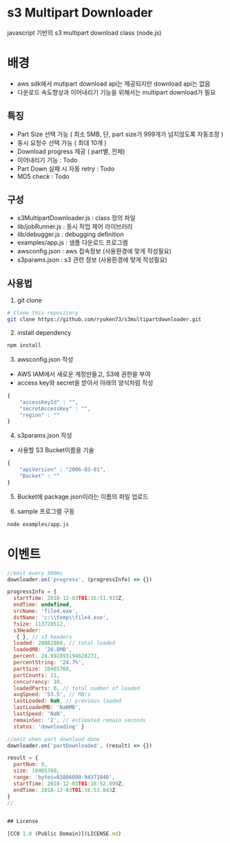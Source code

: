 # s3 Multipart Downloader
javascript 기반의 s3 multipart download class (node.js)

# 배경
- aws sdk에서 mutipart download api는 제공되지만 download api는 없음
- 다운로드 속도향상과 이어내리기 기능을 위해서는 multipart download가 필요

## 특징
- Part Size 선택 가능 ( 최소 5MB, 단, part size가 999개가 넘지않도록 자동조정 )
- 동시 요청수 선택 가능 ( 최대 10개 )
- Download progress 제공 ( part별, 전체)
- 이어내리기 기능 : Todo
- Part Down 실패 시 자동 retry : Todo
- MD5 check : Todo

## 구성
- s3MultipartDownloader.js : class 정의 파일
- lib/jobRunner.js : 동시 작업 제어 라이브러리
- lib/debugger.js : debugging definition
- examples/app.js : 샘플 다운로드 프로그램
- awsconfig.json : aws 접속정보 (사용환경에 맞게 작성필요)
- s3params.json : s3 관련 정보 (사용환경에 맞게 작성필요)

## 사용법

1. git clone
```bash
# Clone this repository
git clone https://github.com/ryuken73/s3multipartdownloader.git
```
2. install dependency
```bash
npm install
```

3. awsconfig.json 작성 
- AWS IAM에서 새로운 계정만들고, S3에 권한을 부여
- access key와 secret을 받아서 아래의 양식처럼 작성

```javascript
{
    "accessKeyId" : "",
    "secretAccessKey" : "",
    "region" : ""
}
```

4. s3params.json 작성
- 사용할 S3 Bucket이름을 기술
```javascript
{
    "apiVersion" : "2006-03-01",
    "Bucket" : ""
}
```

5. Bucket에 package.json이라는 이름의 파일 업로드

6. sample 프로그램 구동
```bash
node examples/app.js
```
# 이벤트
```js
//emit every 500ms
downloader.on('progress', (progressInfo) => {})

progressInfo = { 
  startTime: 2018-12-03T01:16:51.933Z,
  endTime: undefined,
  srcName: 'file4.exe',
  dstName: 'c:\\temp\\file4.exe',
  fsize: 113728512,
  s3Header:
   { }, // s3 headers
  loaded: 28082860, // total loaded 
  loadedMB: '26.8MB',
  percent: 24.692893194628272,
  percentString: '24.7%',
  partSize: 10485760,
  partCounts: 11,
  concurrency: 10,
  loadedParts: 0, // total number of loaded
  avgSpeed: '53.5', // MB/s
  lastLoaded: NaN, // previous loaded
  lastLoadedMB: 'NaNMB',
  lastSpeed: 'NaN',
  remainSec: '2', // estimated remain seconds
  status: 'downloading' }
```

```js
//emit when part download done
downloader.on('partDownloaded', (result) => {})

result = { 
  partNum: 9,
  size: 10485760,
  range: 'bytes=83886080-94371840',
  startTime: 2018-12-03T01:16:52.899Z,
  endTime: 2018-12-03T01:16:53.843Z 
}
//


## License

[CC0 1.0 (Public Domain)](LICENSE.md)